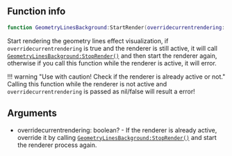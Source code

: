 ## Function info
```lua
function GeometryLinesBackground:StartRender(overridecurrentrendering: boolean?): boolean
```

Start rendering the geometry lines effect visualization, if ``overridecurrentrendering`` is true and the renderer is still active, it will call [``GeometryLinesBackground:StopRender()``](./func_StopRender.md) and then start the renderer again, otherwise if you call this function while the renderer is active, it will error.

!!! warning "Use with caution! Check if the renderer is already active or not."
    Calling this function while the renderer is not active and ``overridecurrentrendering`` is passed as nil/false will result a error!

## Arguments
- overridecurrentrendering: boolean? - If the renderer is already active, override it by calling [``GeometryLinesBackground:StopRender()``](./func_StopRender.md) and start the renderer process again.